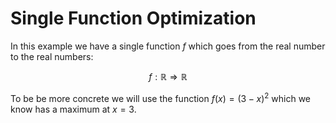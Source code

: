 # Single Function Optimization

In this example we have a single function $f$ which goes from the real number to the real numbers:

$$f: \mathbb{R} \Rightarrow \mathbb{R}$$

To be be more concrete we will use the function $f(x) = (3 - x)^2$ which we know has a maximum at $x = 3$.

